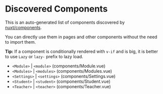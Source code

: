 # Discovered Components

This is an auto-generated list of components discovered by [nuxt/components](https://github.com/nuxt/components).

You can directly use them in pages and other components without the need to import them.

**Tip:** If a component is conditionally rendered with `v-if` and is big, it is better to use `Lazy` or `lazy-` prefix to lazy load.

- `<Module>` | `<module>` (components/Module.vue)
- `<Modules>` | `<modules>` (components/Modules.vue)
- `<Settings>` | `<settings>` (components/Settings.vue)
- `<Student>` | `<student>` (components/Student.vue)
- `<Teacher>` | `<teacher>` (components/Teacher.vue)
